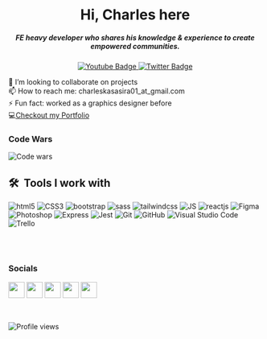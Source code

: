 <h1 align="center">Hi, Charles here</h1>
<h5 align="center">FE heavy developer who shares his knowledge & experience to create empowered communities.</h5>

<div id="badges" align="center">
  <a href="https://www.youtube.com/charleskasasira">
    <img src="https://img.shields.io/badge/YouTube-red?style=for-the-badge&logo=youtube&logoColor=white" alt="Youtube Badge"/>
  </a>
  <a href="https://twitter.com/KasasiraC">
    <img src="https://img.shields.io/badge/Twitter-blue?style=for-the-badge&logo=twitter&logoColor=white" alt="Twitter Badge"/>
  </a>
</div>

<!-- <img src="https://github.com/CharlesKasasira/CharlesKasasira/blob/main/assets/github_banner(1).png" alt="github banner" /> -->

👯 I’m looking to collaborate on projects <br />
📫 How to reach me: charleskasasira01_at_gmail.com <br />
⚡ Fun fact: worked as a graphics designer before <br />
💻<a href="https://charleskasasira.com">Checkout my Portfolio</a>


### Code Wars
![Code wars](https://www.codewars.com/users/CharlesKasasira/badges/large)

 <h2> 🛠 &nbsp;Tools I work with</h3>
 
 ![html5](https://img.shields.io/badge/HTML5-E34F26?style=for-the-badge&logo=html5&logoColor=white)
 ![CSS3](https://img.shields.io/badge/CSS3-1572B6?style=for-the-badge&logo=css3&logoColor=white)
 ![bootstrap](https://img.shields.io/badge/Bootstrap-563D7C?style=for-the-badge&logo=bootstrap&logoColor=white)
 ![sass](https://img.shields.io/badge/Sass-CC6699?style=for-the-badge&logo=sass&logoColor=white)
 ![tailwindcss](https://img.shields.io/badge/Tailwind_CSS-38B2AC?style=for-the-badge&logo=tailwind-css&logoColor=white)
 ![JS](https://img.shields.io/badge/JavaScript-F7DF1E?style=for-the-badge&logo=javascript&logoColor=black)
 ![reactjs](https://img.shields.io/badge/React-20232A?style=for-the-badge&logo=react&logoColor=61DAFB)
 ![Figma](https://img.shields.io/badge/Figma-F24E1E?style=for-the-badge&logo=figma&logoColor=white)
 ![Photoshop](https://img.shields.io/badge/-Adobe%20Photoshop-black?&style=for-the-badge&logo=adobe%20photoshop&logoColor=31a8ff)
 ![Express](https://img.shields.io/badge/-Express-grey?&style=for-the-badge&logo=express&logoColor=white)
 ![Jest](https://img.shields.io/badge/-Jest-C21325?&style=for-the-badge&logo=jest&logoColor=white)
 ![Git](https://img.shields.io/badge/-Git-F05032?&style=for-the-badge&logo=git&logoColor=white)
 ![GitHub](https://img.shields.io/badge/github-%23121011.svg?style=for-the-badge&logo=github&logoColor=white)
 ![Visual Studio Code](https://img.shields.io/badge/Visual%20Studio%20Code-0078d7.svg?style=for-the-badge&logo=visual-studio-code&logoColor=white)
 ![Trello](https://img.shields.io/badge/Trello-%23026AA7.svg?style=for-the-badge&logo=Trello&logoColor=white)
  
  <br/>
  

  <br />
  
  
### Socials

<p align="left">
<a href="https://www.codepen.io/Charles-Kasasira" target="_blank" rel="noreferrer"><img src="https://raw.githubusercontent.com/danielcranney/readme-generator/main/public/icons/socials/codepen.svg" width="32" height="32" /></a>
<a href="https://kasasira.hashnode.dev" target="_blank" rel="noreferrer"><img src="https://raw.githubusercontent.com/danielcranney/readme-generator/main/public/icons/socials/hashnode.svg" width="32" height="32" /></a>
<a href="https://www.linkedin.com/in/charles-kasasira" target="_blank" rel="noreferrer"><img src="https://raw.githubusercontent.com/danielcranney/readme-generator/main/public/icons/socials/linkedin.svg" width="32" height="32" /></a>
<a href="https://www.stackoverflow.com/users/13582824/charles-kasasira" target="_blank" rel="noreferrer"><img src="https://raw.githubusercontent.com/danielcranney/readme-generator/main/public/icons/socials/stackoverflow.svg" width="32" height="32" /></a>
<a href="https://www.twitter.com/KasasiraC" target="_blank" rel="noreferrer"><img src="https://raw.githubusercontent.com/danielcranney/readme-generator/main/public/icons/socials/twitter.svg" width="32" height="32" /></a>
</p>
<br/>


![Profile views](https://gpvc.arturio.dev/CharlesKasasira)


